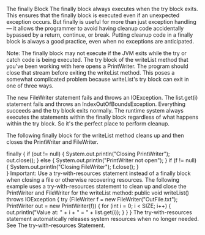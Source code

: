 The finally Block
The finally block always executes when the try block exits. This ensures that the finally block is executed even if an unexpected exception occurs. But finally is useful for more than just exception handling — it allows the programmer to avoid having cleanup code accidentally bypassed by a return, continue, or break. Putting cleanup code in a finally block is always a good practice, even when no exceptions are anticipated.

Note: The finally block may not execute if the JVM exits while the try or catch code is being executed.
The try block of the writeList method that you've been working with here opens a PrintWriter. The program should close that stream before exiting the writeList method. This poses a somewhat complicated problem because writeList's try block can exit in one of three ways.

The new FileWriter statement fails and throws an IOException.
The list.get(i) statement fails and throws an IndexOutOfBoundsException.
Everything succeeds and the try block exits normally.
The runtime system always executes the statements within the finally block regardless of what happens within the try block. So it's the perfect place to perform cleanup.

The following finally block for the writeList method cleans up and then closes the PrintWriter and FileWriter.

finally {
    if (out != null) { 
        System.out.println("Closing PrintWriter");
        out.close(); 
    } else { 
        System.out.println("PrintWriter not open");
    } 
    if (f != null) {
	    System.out.println("Closing FileWriter");
	    f.close();
	}	
} 
Important: Use a try-with-resources statement instead of a finally block when closing a file or otherwise recovering resources. The following example uses a try-with-resources statement to clean up and close the PrintWriter and FileWriter for the writeList method:
public void writeList() throws IOException {
    try (FileWriter f = new FileWriter("OutFile.txt");
         PrintWriter out = new PrintWriter(f)) {
        for (int i = 0; i < SIZE; i++) {
            out.println("Value at: " + i + " = " + list.get(i));
        }
    }
}
The try-with-resources statement automatically releases system resources when no longer needed. See The try-with-resources Statement.